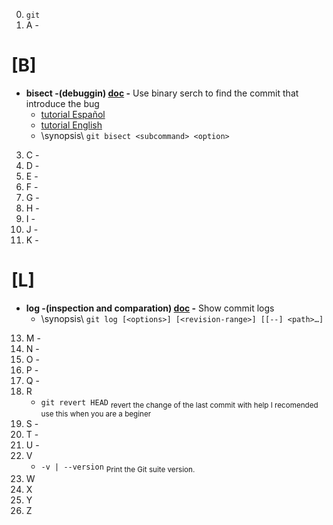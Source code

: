 0. `git`
1. A -
# [B] 
- <b>bisect -(debuggin) <a href="https://git-scm.com/docs/git-bisect">doc</a> -</b> Use binary serch to find the commit that introduce the bug
     - <a href= "https://www.youtube.com/watch?v=WN4G-kHfONI">tutorial Español</a>
     - <a href= "https://www.youtube.com/watch?v=P3ZR_s3NFvM">tutorial English</a>
     - \synopsis\ `git bisect <subcommand> <option>`
3. C -
4. D -
5. E -
6. F -
7. G -
8. H -
9. I -
10. J -
11. K -
# [L]
- <b>log -(inspection and comparation) <a href="https://git-scm.com/docs/git-log">doc</a> -</b> Show commit logs
     - \synopsis\ `git log [<options>] [<revision-range>] [[--] <path>…​]`
13. M -
14. N -
15. O -
16. P -
17. Q -
18. R
     - `git revert HEAD` <sub>revert the change of the last commit with help I recomended use this
                           when you are a beginer</sub>     
20. S -
21. T -
22. U -
23. V
    - `-v | --version` <sub>Print the Git suite version.
21. W 
22. X
23. Y
24. Z

